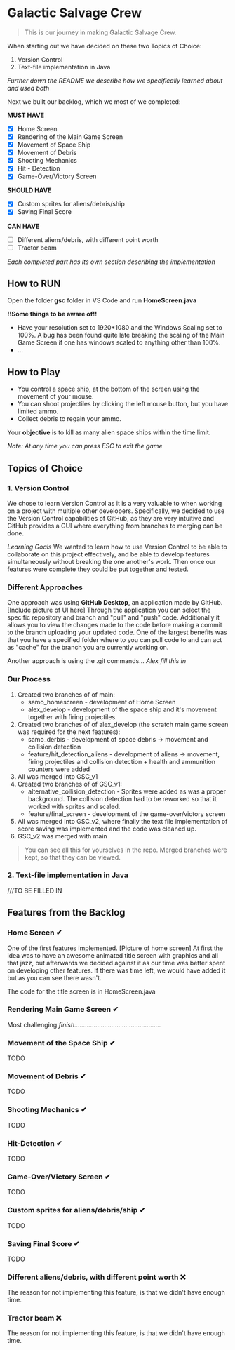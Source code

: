 # Galactic Salvage Crew

> This is our journey in making Galactic Salvage Crew.

When starting out we have decided on these two Topics of Choice:

 1. Version Control
 2. Text-file implementation in Java

*Further down the README we describe how we specifically learned about and used both*

Next we built our backlog, which we most of we completed:

**MUST HAVE**
 - [X] Home Screen
 - [X] Rendering of the Main Game Screen
 - [X] Movement of Space Ship
 - [X] Movement of Debris
 - [X] Shooting Mechanics
 - [X] Hit - Detection
 - [X] Game-Over/Victory Screen

**SHOULD HAVE**
 - [X] Custom sprites for aliens/debris/ship
 - [X] Saving Final Score

**CAN HAVE**
 - [ ] Different aliens/debris, with different point worth
 - [ ] Tractor beam

*Each completed part has its own section describing the implementation*

## How to RUN
Open the folder  **gsc** folder in VS Code and run **HomeScreen.java**

**!!Some things to be aware of!!**

 - Have your resolution set to 1920*1080 and the Windows Scaling set to 100%. A bug has been found quite late breaking the scaling of the Main Game Screen if one has windows scaled to anything other than 100%.
 - ...

## How to Play
- You control a space ship, at the bottom of the screen using the movement of your mouse. 
- You can shoot projectiles by clicking the left mouse button, but you have limited ammo.
- Collect debris to regain your ammo.

Your **objective** is to kill as many alien space ships within the time limit.

*Note: At any time you can press ESC to exit the game*

## Topics of Choice

  ### 1. Version Control

We chose to learn Version Control as it is a very valuable to when working on a project with multiple other developers. Specifically, we decided to use the Version Control capabilities of GitHub, as they are very intuitive and GitHub provides a GUI where everything from branches to merging can be done.

*Learning Goals*
We wanted to learn how to use Version Control to be able to collaborate on this project effectively, and be able to develop features simultaneously without breaking the one another's work. Then once our features were complete they could be put together and tested.

### Different Approaches 

One approach was using **GitHub Desktop**, an application made by GitHub. 
[Include picture of UI here]
Through the application you can select the specific repository and branch and "pull" and "push" code. Additionally it allows you to view the changes made to the code before making a commit to the branch uploading your updated code. One of the largest benefits was that you have a specified folder where to you can pull code to and can act as "cache" for the branch you are currently working on.

Another approach is using the .git commands... *Alex fill this in*

### Our Process

 1. Created two branches of of main:
	 - samo_homescreen - development of Home Screen
	 - alex_develop - development of the space ship and it's movement together with firing projectiles.
2. Created two branches of of alex_develop (the scratch main game screen was required for the next features):
	- samo_derbis - development of space debris -> movement and collision detection
	- feature/hit_detection_aliens - development of aliens -> movement, firing projectiles and collision detection + health and ammunition counters were added
3. All was merged into GSC_v1
4. Created two branches of of GSC_v1:
	- alternative_collision_detection - Sprites were added as was a proper background. The collision detection had to be reworked so that it worked with sprites and scaled.
	- feature/final_screen - development of the game-over/victory screen
5. All was merged into GSC_v2, where finally the text file implementation of score saving was implemented and the code was cleaned up.
6. GSC_v2 was merged with main

> You can see all this for yourselves in the repo. Merged branches were kept, so that they can be viewed.

### 2. Text-file implementation in Java
///TO BE FILLED IN

## Features from the Backlog
### Home Screen ✔
One of the first features implemented. 
[Picture of home screen]
At first the idea was to have an awesome animated title screen with graphics and all that jazz, but afterwards we decided against it as our time was better spent on developing other features.
If there was time left, we would have added it but as you can see there wasn't.

The code for the title screen is in HomeScreen.java

### Rendering Main Game Screen ✔
Most challenging *finish.................................................*

### Movement of the Space Ship ✔
TODO
### Movement of Debris ✔
TODO
### Shooting Mechanics ✔
TODO
### Hit-Detection ✔
TODO
### Game-Over/Victory Screen ✔
TODO
### Custom sprites for aliens/debris/ship ✔
TODO
### Saving Final Score ✔
TODO
### Different aliens/debris, with different point worth ❌
The reason for not implementing this feature, is that we didn't have enough time.
### Tractor beam ❌
The reason for not implementing this feature, is that we didn't have enough time.



